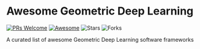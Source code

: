 # Awesome Geometric Deep Learning
[![PRs Welcome](https://img.shields.io/badge/PRs-Welcome-green)](https://github.com/traincheckai/awesome-geometric-deep-learning/pulls) [![Awesome](https://awesome.re/badge.svg)](https://awesome.re) ![Stars](https://img.shields.io/github/stars/traincheckai/awesome-geometric-deep-learning?color=yellow)  ![Forks](https://img.shields.io/github/forks/traincheckai/awesome-geometric-deep-learning?color=blue&label=Fork)

A curated list of awesome Geometric Deep Learning software frameworks
